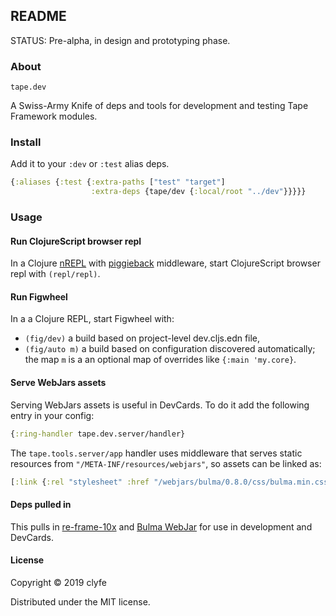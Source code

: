 ## README

STATUS: Pre-alpha, in design and prototyping phase.

### About

`tape.dev`

A Swiss-Army Knife of deps and tools for development and testing Tape Framework
modules.

### Install

Add it to your `:dev` or `:test` alias deps.

```clojure
{:aliases {:test {:extra-paths ["test" "target"]
                  :extra-deps {tape/dev {:local/root "../dev"}}}}}
```

### Usage

#### Run ClojureScript browser repl

In a Clojure [nREPL](https://nrepl.org/) with
[piggieback](https://github.com/nrepl/piggieback) middleware, start
ClojureScript browser repl with `(repl/repl)`.

#### Run Figwheel

In a a Clojure REPL, start Figwheel with:
- `(fig/dev)` a build based on project-level dev.cljs.edn file,
- `(fig/auto m)` a build based on configuration discovered automatically;
  the map `m` is a an optional map of overrides like `{:main 'my.core}`.

#### Serve WebJars assets

Serving WebJars assets is useful in DevCards. To do it add the following entry
in your config:

```clojure
{:ring-handler tape.dev.server/handler}
```

The `tape.tools.server/app` handler uses middleware that serves static
resources from `"/META-INF/resources/webjars"`, so assets can be linked as:

```clojure
[:link {:rel "stylesheet" :href "/webjars/bulma/0.8.0/css/bulma.min.css"}]
```

#### Deps pulled in

This pulls in [re-frame-10x](https://github.com/day8/re-frame-10x) and
[Bulma WebJar](https://github.com/jgthms/bulma) for use in development and
DevCards.

#### License

Copyright © 2019 clyfe

Distributed under the MIT license.
